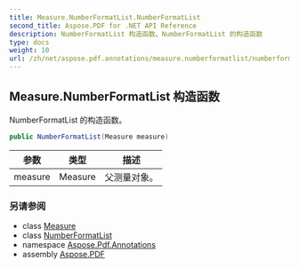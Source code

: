 ```yaml
---
title: Measure.NumberFormatList.NumberFormatList
second_title: Aspose.PDF for .NET API Reference
description: NumberFormatList 构造函数。NumberFormatList 的构造函数
type: docs
weight: 10
url: /zh/net/aspose.pdf.annotations/measure.numberformatlist/numberformatlist/
---
```

## Measure.NumberFormatList 构造函数

NumberFormatList 的构造函数。

```csharp
public NumberFormatList(Measure measure)
```

| 参数 | 类型 | 描述 |
| --- | --- | --- |
| measure | Measure | 父测量对象。 |

### 另请参阅

* class [Measure](../../measure/)
* class [NumberFormatList](../)
* namespace [Aspose.Pdf.Annotations](../../../aspose.pdf.annotations/)
* assembly [Aspose.PDF](../../../)